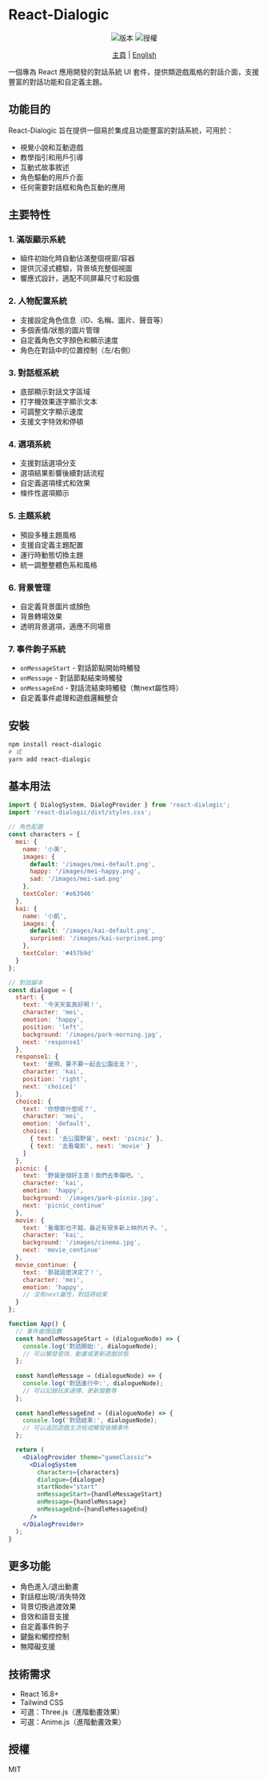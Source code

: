 # React-Dialogic

<p align="center">
  <img src="https://img.shields.io/badge/version-0.1.0-blue.svg" alt="版本">
  <img src="https://img.shields.io/badge/license-MIT-green.svg" alt="授權">
</p>

<p align="center">
  <a href="./README.md">主頁</a> | 
  <a href="./README.en.md">English</a>
</p>

一個專為 React 應用開發的對話系統 UI 套件，提供類遊戲風格的對話介面，支援豐富的對話功能和自定義主題。

## 功能目的

React-Dialogic 旨在提供一個易於集成且功能豐富的對話系統，可用於：

- 視覺小說和互動遊戲
- 教學指引和用戶引導
- 互動式故事敘述
- 角色驅動的用戶介面
- 任何需要對話框和角色互動的應用

## 主要特性

### 1. 滿版顯示系統
- 組件初始化時自動佔滿整個視窗/容器
- 提供沉浸式體驗，背景填充整個視圖
- 響應式設計，適配不同屏幕尺寸和設備

### 2. 人物配置系統
- 支援設定角色信息（ID、名稱、圖片、聲音等）
- 多個表情/狀態的圖片管理
- 自定義角色文字顏色和顯示速度
- 角色在對話中的位置控制（左/右側）

### 3. 對話框系統
- 底部顯示對話文字區域
- 打字機效果逐字顯示文本
- 可調整文字顯示速度
- 支援文字特效和停頓

### 4. 選項系統
- 支援對話選項分支
- 選項結果影響後續對話流程
- 自定義選項樣式和效果
- 條件性選項顯示

### 5. 主題系統
- 預設多種主題風格
- 支援自定義主題配置
- 運行時動態切換主題
- 統一調整整體色系和風格

### 6. 背景管理
- 自定義背景圖片或顏色
- 背景轉場效果
- 透明背景選項，適應不同場景

### 7. 事件鉤子系統
- `onMessageStart` - 對話節點開始時觸發
- `onMessage` - 對話節點結束時觸發
- `onMessageEnd` - 對話流結束時觸發（無next屬性時）
- 自定義事件處理和遊戲邏輯整合

## 安裝

```bash
npm install react-dialogic
# 或
yarn add react-dialogic
```

## 基本用法

```jsx
import { DialogSystem, DialogProvider } from 'react-dialogic';
import 'react-dialogic/dist/styles.css';

// 角色配置
const characters = {
  mei: {
    name: '小美',
    images: {
      default: '/images/mei-default.png',
      happy: '/images/mei-happy.png',
      sad: '/images/mei-sad.png'
    },
    textColor: '#e63946'
  },
  kai: {
    name: '小凱',
    images: {
      default: '/images/kai-default.png',
      surprised: '/images/kai-surprised.png'
    },
    textColor: '#457b9d'
  }
};

// 對話腳本
const dialogue = {
  start: {
    text: '今天天氣真好啊！',
    character: 'mei',
    emotion: 'happy',
    position: 'left',
    background: '/images/park-morning.jpg',
    next: 'response1'
  },
  response1: {
    text: '是啊，要不要一起去公園走走？',
    character: 'kai',
    position: 'right',
    next: 'choice1'
  },
  choice1: {
    text: '你想做什麼呢？',
    character: 'mei',
    emotion: 'default',
    choices: [
      { text: '去公園野餐', next: 'picnic' },
      { text: '去看電影', next: 'movie' }
    ]
  },
  picnic: {
    text: '野餐是個好主意！我們去準備吧。',
    character: 'kai',
    emotion: 'happy',
    background: '/images/park-picnic.jpg',
    next: 'picnic_continue'
  },
  movie: {
    text: '看電影也不錯，最近有很多新上映的片子。',
    character: 'kai',
    background: '/images/cinema.jpg',
    next: 'movie_continue'
  },
  movie_continue: {
    text: '那就這麼決定了！',
    character: 'mei',
    emotion: 'happy',
    // 沒有next屬性，對話將結束
  }
};

function App() {
  // 事件處理函數
  const handleMessageStart = (dialogueNode) => {
    console.log('對話開始:', dialogueNode);
    // 可以觸發音效、動畫或更新遊戲狀態
  };
  
  const handleMessage = (dialogueNode) => {
    console.log('對話進行中:', dialogueNode);
    // 可以記錄玩家選擇、更新變數等
  };
  
  const handleMessageEnd = (dialogueNode) => {
    console.log('對話結束:', dialogueNode);
    // 可以返回遊戲主流程或觸發後續事件
  };

  return (
    <DialogProvider theme="gameClassic">
      <DialogSystem 
        characters={characters}
        dialogue={dialogue}
        startNode="start"
        onMessageStart={handleMessageStart}
        onMessage={handleMessage}
        onMessageEnd={handleMessageEnd}
      />
    </DialogProvider>
  );
}
```

## 更多功能

- 角色進入/退出動畫
- 對話框出現/消失特效
- 背景切換過渡效果
- 音效和語音支援
- 自定義事件鉤子
- 鍵盤和觸控控制
- 無障礙支援

## 技術需求

- React 16.8+
- Tailwind CSS
- 可選：Three.js（進階動畫效果）
- 可選：Anime.js（進階動畫效果）

## 授權

MIT 
